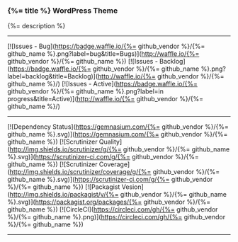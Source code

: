 ### {%= title %} WordPress Theme

{%= description %}

***
[![Issues - Bug](https://badge.waffle.io/{%= github_vendor %}/{%= github_name %}.png?label=bug&title=Bugs)](http://waffle.io/{%= github_vendor %}/{%= github_name %})
[![Issues - Backlog](https://badge.waffle.io/{%= github_vendor %}/{%= github_name %}.png?label=backlog&title=Backlog)](http://waffle.io/{%= github_vendor %}/{%= github_name %}/)
[![Issues - Active](https://badge.waffle.io/{%= github_vendor %}/{%= github_name %}.png?label=in progress&title=Active)](http://waffle.io/{%= github_vendor %}/{%= github_name %}/)
***
[![Dependency Status](https://gemnasium.com/{%= github_vendor %}/{%= github_name %}.svg)](https://gemnasium.com/{%= github_vendor %}/{%= github_name %})
[![Scrutinizer Quality](http://img.shields.io/scrutinizer/g/{%= github_vendor %}/{%= github_name %}.svg)](https://scrutinizer-ci.com/g/{%= github_vendor %}/{%= github_name %})
[![Scrutinizer Coverage](http://img.shields.io/scrutinizer/coverage/g/{%= github_vendor %}/{%= github_name %}.svg)](https://scrutinizer-ci.com/g/{%= github_vendor %}/{%= github_name %})
[![Packagist Vesion](http://img.shields.io/packagist/v/{%= github_vendor %}/{%= github_name %}.svg)](https://packagist.org/packages/{%= github_vendor %}/{%= github_name %})
[![CircleCI](https://circleci.com/gh/{%= github_vendor %}/{%= github_name %}.png)](https://circleci.com/gh/{%= github_vendor %}/{%= github_name %})
***